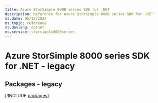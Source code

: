 ```yaml
---
title: Azure StorSimple 8000 series SDK for .NET
description: Reference for Azure StorSimple 8000 series SDK for .NET
ms.date: 05/13/2024
ms.topic: reference
ms.devlang: dotnet
ms.service: storsimple8000series
---
```

# Azure StorSimple 8000 series SDK for .NET - legacy
## Packages - legacy
[!INCLUDE [packages](storsimple-8000-series-index.md)]